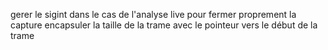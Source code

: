 gerer le sigint dans le cas de l'analyse live pour fermer proprement la capture
encapsuler la taille de la trame avec le pointeur vers le début de la trame